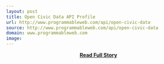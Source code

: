 ```yaml
---
layout: post
title: Open Civic Data API Profile
url: http://www.programmableweb.com/api/open-civic-data
source: http://www.programmableweb.com/api/open-civic-data
domain: www.programmableweb.com
image: 
---
```


<p></p>
<center><p><a href="http://www.programmableweb.com/api/open-civic-data" style='padding:25px; font-sze:18px; font-weight: bold;'>Read Full Story</a></p></center>
